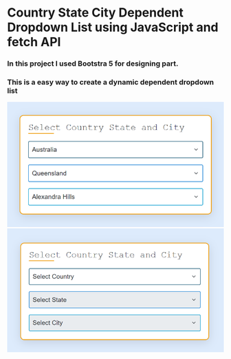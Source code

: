# Country State City Dependent Dropdown List using JavaScript and fetch API

### In this project I used Bootstra 5 for designing part. 

### This is a easy way to create a dynamic dependent dropdown list


<img src="./image/pic01.png"> <img src="./image/pic02.png">